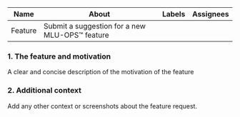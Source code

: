 |Name   |About                                          |Labels|Assignees|
|-------|-----------------------------------------------|------|---------|
|Feature| Submit a suggestion for a new MLU-OPS™ feature |      |         |

### 1. The feature and motivation
A clear and concise description of the motivation of the feature

### 2. Additional context
Add any other context or screenshots about the feature request.
